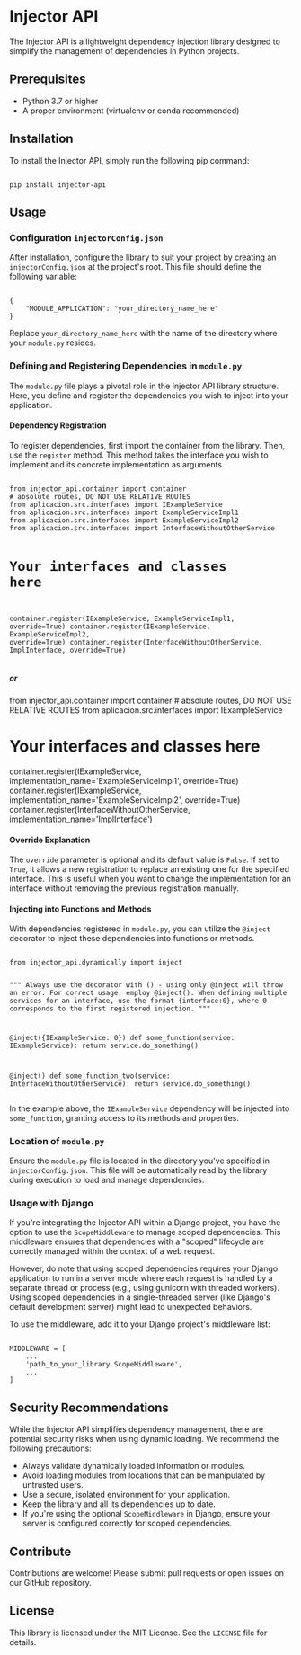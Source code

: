 <h1>Injector API</h1>
<p>
  The Injector API is a lightweight dependency injection library designed to simplify the management of dependencies in Python projects.
</p>
<h2>Prerequisites</h2>
<ul>
  <li>Python 3.7 or higher</li>
  <li>A proper environment (virtualenv or conda recommended)</li>
</ul>
<h2>Installation</h2>
<p>
  To install the Injector API, simply run the following pip command:
</p>
<pre><code>
pip install injector-api
</code></pre>
<h2>Usage</h2>
<h3>Configuration <code>injectorConfig.json</code></h3>
<p>
  After installation, configure the library to suit your project by creating an <code>injectorConfig.json</code> at the project's root. This file should define the following variable:
</p>
<pre><code>
{
    "MODULE_APPLICATION": "your_directory_name_here"
}
</code></pre>
<p>
  Replace <code>your_directory_name_here</code> with the name of the directory where your <code>module.py</code> resides.
</p>
<h3>Defining and Registering Dependencies in <code>module.py</code></h3>
<p>
  The <code>module.py</code> file plays a pivotal role in the Injector API library structure. Here, you define and register the dependencies you wish to inject into your application.
</p>
<h4>Dependency Registration</h4>
<p>
  To register dependencies, first import the container from the library. Then, use the <code>register</code> method. This method takes the interface you wish to implement and its concrete implementation as arguments.
</p>
<pre><code>
from injector_api.container import container
# absolute routes, DO NOT USE RELATIVE ROUTES
from aplicacion.src.interfaces import IExampleService
from aplicacion.src.interfaces import ExampleServiceImpl1
from aplicacion.src.interfaces import ExampleServiceImpl2
from aplicacion.src.interfaces import InterfaceWithoutOtherService

# Your interfaces and classes here

container.register(IExampleService, ExampleServiceImpl1, override=True)
container.register(IExampleService, ExampleServiceImpl2, override=True)
container.register(InterfaceWithoutOtherService, ImplInterface, override=True)
</code></pre>
<h5>or</h5>
from injector_api.container import container
# absolute routes, DO NOT USE RELATIVE ROUTES
from aplicacion.src.interfaces import IExampleService

# Your interfaces and classes here

container.register(IExampleService, implementation_name='ExampleServiceImpl1', override=True)
container.register(IExampleService, implementation_name='ExampleServiceImpl2', override=True)
container.register(InterfaceWithoutOtherService, implementation_name='ImplInterface')
</code></pre>
<h4>Override Explanation</h4>
<p>
  The <code>override</code> parameter is optional and its default value is <code>False</code>. If set to <code>True</code>, it allows a new registration to replace an existing one for the specified interface. This is useful when you want to change the implementation for an interface without removing the previous registration manually.
</p>
<h4>Injecting into Functions and Methods</h4>
<p>
  With dependencies registered in <code>module.py</code>, you can utilize the <code>@inject</code> decorator to inject these dependencies into functions or methods.
</p>
<pre><code>
from injector_api.dynamically import inject

"""
  Always use the decorator with () - using only @inject will throw an error. For correct usage, employ @inject(). When defining multiple services for an interface, use the format {interface:0}, where 0 corresponds to the first registered injection.
"""

@inject({IExampleService: 0})
def some_function(service: IExampleService):
    return service.do_something()

@inject()
def some_function_two(service: InterfaceWithoutOtherService):
    return service.do_something()
</code></pre>
<p>
  In the example above, the <code>IExampleService</code> dependency will be injected into <code>some_function</code>, granting access to its methods and properties.
</p>
<h3>Location of <code>module.py</code></h3>
<p>
  Ensure the <code>module.py</code> file is located in the directory you've specified in <code>injectorConfig.json</code>. This file will be automatically read by the library during execution to load and manage dependencies.
</p>
<h3>Usage with Django</h3>

<p>If you're integrating the Injector API within a Django project, you have the option to use the <code>ScopeMiddleware</code> to manage scoped dependencies. This middleware ensures that dependencies with a "scoped" lifecycle are correctly managed within the context of a web request.</p>

<p>However, do note that using scoped dependencies requires your Django application to run in a server mode where each request is handled by a separate thread or process (e.g., using gunicorn with threaded workers). Using scoped dependencies in a single-threaded server (like Django's default development server) might lead to unexpected behaviors.</p>

<p>To use the middleware, add it to your Django project's middleware list:</p>

<pre><code>
MIDDLEWARE = [
    ...
    'path_to_your_library.ScopeMiddleware',
    ...
]
</code></pre>

<h2>Security Recommendations</h2>

<p>
  While the Injector API simplifies dependency management, there are potential security risks when using dynamic loading. We recommend the following precautions:
</p>

<ul>
  <li>Always validate dynamically loaded information or modules.</li>
  <li>Avoid loading modules from locations that can be manipulated by untrusted users.</li>
  <li>Use a secure, isolated environment for your application.</li>
  <li>Keep the library and all its dependencies up to date.</li>
  <li>If you're using the optional <code>ScopeMiddleware</code> in Django, ensure your server is configured correctly for scoped dependencies.</li>
</ul>

<h2>Contribute</h2>

<p>
  Contributions are welcome! Please submit pull requests or open issues on our GitHub repository.
</p>
<h2>License</h2>
<p>
  This library is licensed under the MIT License. See the <code>LICENSE</code> file for details.
</p>